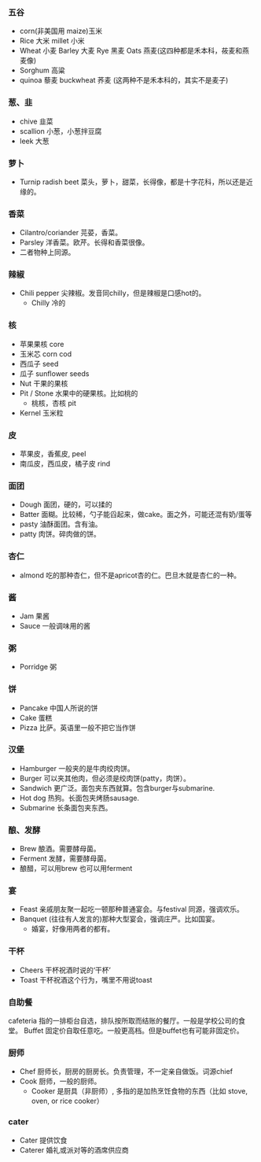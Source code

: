 ### 五谷
- corn(非美国用 maize)玉米
- Rice 大米 millet 小米
- Wheat 小麦 Barley 大麦 Rye 黑麦 Oats 燕麦(这四种都是禾本科，莜麦和燕麦像)
- Sorghum 高粱 
- quinoa 藜麦 buckwheat 荞麦 (这两种不是禾本科的，其实不是麦子)
 
### 葱、韭
- chive 韭菜
- scallion 小葱，小葱拌豆腐
- leek 大葱

### 萝卜
- Turnip radish beet 菜头，萝卜，甜菜，长得像，都是十字花科，所以还是近缘的。

### 香菜
- Cilantro/coriander 芫荽，香菜。
- Parsley 洋香菜。欧芹。长得和香菜很像。
- 二者物种上同源。

### 辣椒
- Chili pepper 尖辣椒。发音同chilly，但是辣椒是口感hot的。
  - Chilly 冷的

### 核 
- 苹果果核 core
- 玉米芯 corn cod
- 西瓜子 seed
- 瓜子 sunflower seeds
- Nut 干果的果核
- Pit / Stone 水果中的硬果核。比如桃的
  - 桃核，杏核 pit
- Kernel 玉米粒

### 皮
- 苹果皮，香蕉皮, peel
- 南瓜皮，西瓜皮，橘子皮 rind

### 面团
- Dough 面团，硬的，可以揉的
- Batter 面糊。比较稀，勺子能舀起来，做cake。面之外，可能还混有奶/蛋等
- pasty 油酥面团。含有油。
- patty 肉饼。碎肉做的饼。

### 杏仁
- almond 吃的那种杏仁，但不是apricot杏的仁。巴旦木就是杏仁的一种。

### 酱
- Jam 果酱
- Sauce 一般调味用的酱

### 粥
- Porridge 粥

### 饼
- Pancake 中国人所说的饼
- Cake 蛋糕
- Pizza 比萨。英语里一般不把它当作饼

### 汉堡
- Hamburger 一般夹的是牛肉绞肉饼。
- Burger 可以夹其他肉，但必须是绞肉饼(patty，肉饼）。
- Sandwich 更广泛。面包夹东西就算。包含burger与submarine.
- Hot dog 热狗。长面包夹烤肠sausage.
- Submarine 长条面包夹东西。

### 酿、发酵
- Brew 酿酒。需要酵母菌。
- Ferment 发酵，需要酵母菌。
- 酿醋，可以用brew 也可以用ferment

### 宴
- Feast 亲戚朋友聚一起吃一顿那种普通宴会。与festival 同源，强调欢乐。
- Banquet (往往有人发言的)那种大型宴会，强调庄严。比如国宴。
  - 婚宴，好像用两者的都有。

### 干杯
- Cheers 干杯祝酒时说的‘干杯’
- Toast 干杯祝酒这个行为，嘴里不用说toast

### 自助餐
cafeteria 指的一排柜台自选，排队按所取而结账的餐厅。一般是学校公司的食堂。
Buffet 固定价自取任意吃。一般更高档。但是buffet也有可能非固定价。

### 厨师
- Chef 厨师长，厨房的厨房长。负责管理，不一定亲自做饭。词源chief
- Cook 厨师，一般的厨师。
  - Cooker 是厨具（非厨师）, 多指的是加热烹饪食物的东西（比如 stove, oven, or rice cooker）

### cater
- Cater  提供饮食
- Caterer 婚礼或派对等的酒席供应商
